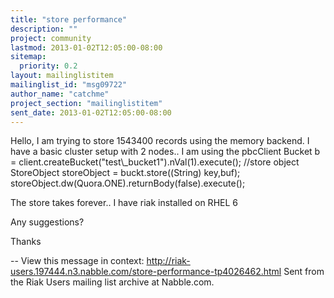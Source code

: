 ```yaml
---
title: "store performance"
description: ""
project: community
lastmod: 2013-01-02T12:05:00-08:00
sitemap:
  priority: 0.2
layout: mailinglistitem
mailinglist_id: "msg09722"
author_name: "catchme"
project_section: "mailinglistitem"
sent_date: 2013-01-02T12:05:00-08:00
---
```



Hello,
I am trying to store 1543400 records using the memory backend.
I have a basic cluster setup with 2 nodes..
I am using the pbcClient
Bucket b = client.createBucket("test\\_bucket1").nVal(1).execute();
 //store object
 StoreObject storeObject = 
 buckt.store((String) key,buf);
 storeObject.dw(Quora.ONE).returnBody(false).execute();

The store takes forever..
I have riak installed on RHEL 6

Any suggestions?

Thanks

--
View this message in context: 
http://riak-users.197444.n3.nabble.com/store-performance-tp4026462.html
Sent from the Riak Users mailing list archive at Nabble.com.

